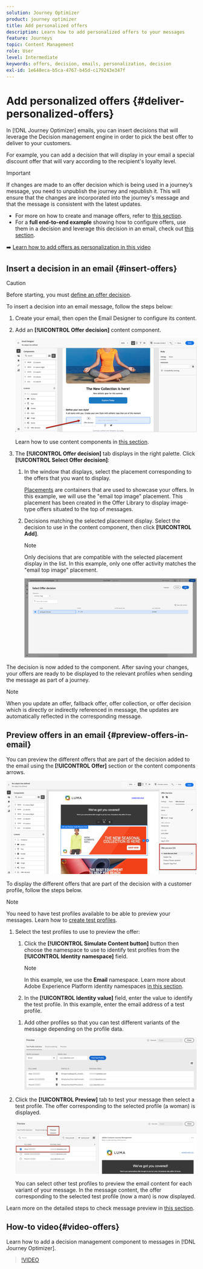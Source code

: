 ```yaml
---
solution: Journey Optimizer
product: journey optimizer
title: Add personalized offers
description: Learn how to add personalized offers to your messages
feature: Journeys
topic: Content Management
role: User
level: Intermediate
keywords: offers, decision, emails, personalization, decision
exl-id: 1e648eca-b5ca-4767-b45d-c179243e347f
---
```

# Add personalized offers {#deliver-personalized-offers}

In [!DNL Journey Optimizer] emails, you can insert decisions that will leverage the Decision management engine in order to pick the best offer to deliver to your customers.

For example, you can add a decision that will display in your email a special discount offer that will vary according to the recipient's loyalty level.

>[!IMPORTANT]
>
>If changes are made to an offer decision which is being used in a journey’s message, you need to unpublish the journey and republish it.  This will ensure that the changes are incorporated into the journey's message and that the message is consistent with the latest updates.

* For more on how to create and manage offers, refer to [this section](../offers/get-started/starting-offer-decisioning.md).
* For a **full end-to-end example** showing how to configure offers, use them in a decision and leverage this decision in an email, check out [this section](../offers/offers-e2e.md#insert-decision-in-email).

➡️ [Learn how to add offers as personalization in this video](#video-offers)

## Insert a decision in an email {#insert-offers}

>[!CAUTION]
>
>Before starting, you must [define an offer decision](../offers/offer-activities/create-offer-activities.md).

To insert a decision into an email message, follow the steps below:

1. Create your email, then open the Email Designer to configure its content.

1. Add an **[!UICONTROL Offer decision]** content component.

    ![](assets/deliver-offer-component.png)

    Learn how to use content components in [this section](content-components.md).

1. The **[!UICONTROL Offer decision]** tab displays in the right palette. Click **[!UICONTROL Select Offer decision]**:

    1. In the window that displays, select the placement corresponding to the offers that you want to display.

        [Placements](../offers/offer-library/creating-placements.md) are containers that are used to showcase your offers. In this example, we will use the "email top image" placement. This placement has been created in the Offer Library to display image-type offers situated to the top of messages.

    1. Decisions matching the selected placement display. Select the decision to use in the content component, then click **[!UICONTROL Add]**.

        >[!NOTE]
        >
        >Only decisions that are compatible with the selected placement display in the list. In this example, only one offer activity matches the "email top image" placement.

        ![](assets/deliver-offer-placement.png)

The decision is now added to the component. After saving your changes, your offers are ready to be displayed to the relevant profiles when sending the message as part of a journey.

>[!NOTE]
>
>When you update an offer, fallback offer, offer collection, or offer decision which is directly or indirectly referenced in message, the updates are automatically reflected in the corresponding message.

## Preview offers in an email {#preview-offers-in-email}

You can preview the different offers that are part of the decision added to the email using the **[!UICONTROL Offer]** section or the content components arrows.

![](assets/deliver-offer-preview.png)

To display the different offers that are part of the decision with a customer profile, follow the steps below.

>[!NOTE]
>
>You need to have test profiles available to be able to preview your messages. Learn how to [create test profiles](../segment/creating-test-profiles.md).

1. Select the test profiles to use to preview the offer:

    1. Click the **[!UICONTROL Simulate Content button]** button then choose the namespace to use to identify test profiles from the **[!UICONTROL Identity namespace]** field.

        >[!NOTE]
        >
        >In this example, we use the **Email** namespace. Learn more about Adobe Experience Platform identity namespaces [in this section](../segment/get-started-identity.md).

    1. In the **[!UICONTROL Identity value]** field, enter the value to identify the test profile. In this example, enter the email address of a test profile.

    <!--For example enter smith@adobe.com and click the **[!UICONTROL Add profile]** button.-->

    1. Add other profiles so that you can test different variants of the message depending on the profile data.

        ![](assets/deliver-offer-test-profiles.png)

1. Click the **[!UICONTROL Preview]** tab to test your message then select a test profile. The offer corresponding to the selected profile (a woman) is displayed.

    ![](assets/deliver-offer-test-profile-female-preview.png)

    You can select other test profiles to preview the email content for each variant of your message. In the message content, the offer corresponding to the selected test profile (now a man) is now displayed.

Learn more on the detailed steps to check message preview in [this section](#preview-your-messages).

## How-to video{#video-offers}

Learn how to add a decision management component to messages in [!DNL Journey Optimizer].

>[!VIDEO](https://video.tv.adobe.com/v/334088?quality=12)
